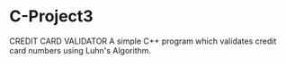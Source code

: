 # C-Project3
CREDIT CARD VALIDATOR
A simple C++ program which validates credit card numbers using Luhn's Algorithm.
